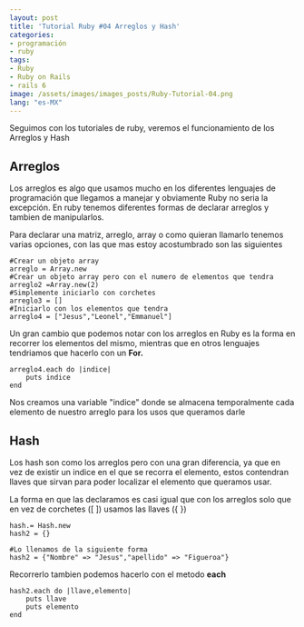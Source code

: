 ```yaml
---
layout: post
title: 'Tutorial Ruby #04 Arreglos y Hash'
categories:
- programación
- ruby
tags: 
- Ruby
- Ruby on Rails
- rails 6
image: /assets/images/images_posts/Ruby-Tutorial-04.png
lang: "es-MX"
---
```

Seguimos con los tutoriales de ruby, veremos el funcionamiento de los Arreglos y Hash

<h2 class="subtitle is-2 has-text-centered has-text-weight-bold" >Arreglos</h2>

<p>Los arreglos es algo que usamos mucho en los diferentes lenguajes de programación que llegamos a manejar y obviamente Ruby no seria la excepción. En ruby tenemos diferentes formas de declarar arreglos y tambien de manipularlos.</p>

<p>Para declarar una matriz, arreglo, array o como quieran llamarlo tenemos varias opciones, con las que mas estoy acostumbrado son las siguientes</p>

<pre class="wp-block-code"><code>#Crear un objeto array
arreglo = Array.new
#Crear un objeto array pero con el numero de elementos que tendra
arreglo2 =Array.new(2)
#Simplemente iniciarlo con corchetes
arreglo3 = []
#Iniciarlo con los elementos que tendra
arreglo4 = ["Jesus","Leonel","Emmanuel"]</code></pre>

<p>Un gran cambio que podemos notar con los arreglos en Ruby es la forma en recorrer los elementos del mismo, mientras que en otros lenguajes tendriamos que hacerlo con un&nbsp;<strong>For.</strong></p>

<pre class="wp-block-code"><code>arreglo4.each do |indice|
    puts indice
end</code></pre>

<p>Nos creamos una variable "indice" donde se almacena temporalmente cada elemento de nuestro arreglo para los usos que queramos darle</p>

<h2 class="subtitle is-2 has-text-centered has-text-weight-bold">Hash</h2>

<p>Los hash son como los arreglos pero con una gran diferencia, ya que en vez de existir un indice en el que se recorra el elemento, estos contendran llaves que sirvan para poder localizar el elemento que queramos usar.</p>

<p>La forma en que las declaramos es casi igual que con los arreglos solo que en vez de corchetes ([ ]) usamos las llaves ({ })</p>

<pre class="wp-block-code"><code>hash.= Hash.new
hash2 = {}

#Lo llenamos de la siguiente forma
hash2 = {"Nombre" => "Jesus","apellido" => "Figueroa"}</code></pre>

<p>Recorrerlo tambien podemos hacerlo con el metodo&nbsp;<strong>each</strong></p>

<pre class="wp-block-code"><code>hash2.each do |llave,elemento|
    puts llave
    puts elemento
end</code></pre>

